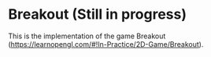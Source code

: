 # Breakout (Still in progress)

This is the implementation of the game Breakout (https://learnopengl.com/#!In-Practice/2D-Game/Breakout).
